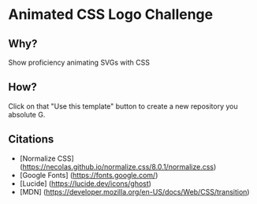 # Animated CSS Logo Challenge

## Why?

Show proficiency animating SVGs with CSS

## How?

Click on that "Use this template" button to create a new repository you absolute G.

## Citations

* [Normalize CSS] (https://necolas.github.io/normalize.css/8.0.1/normalize.css)
* [Google Fonts] (https://fonts.google.com/)
* [Lucide] (https://lucide.dev/icons/ghost)
* [MDN] (https://developer.mozilla.org/en-US/docs/Web/CSS/transition)
